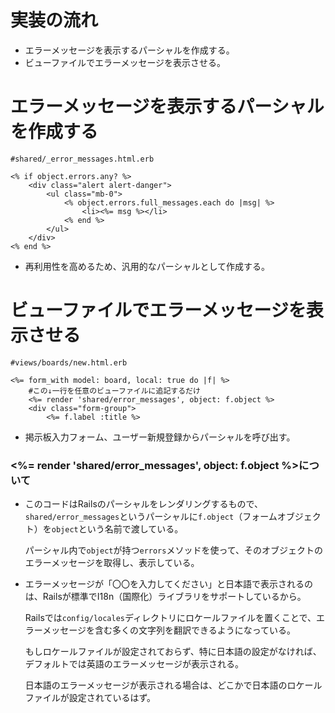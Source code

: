 # 実装の流れ

- エラーメッセージを表示するパーシャルを作成する。
- ビューファイルでエラーメッセージを表示させる。

# エラーメッセージを表示するパーシャルを作成する

```
#shared/_error_messages.html.erb

<% if object.errors.any? %>
	<div class="alert alert-danger">
		<ul class="mb-0">
			<% object.errors.full_messages.each do |msg| %>
				<li><%= msg %></li>
			<% end %>
		</ul>
	</div>
<% end %>
```

- 再利用性を高めるため、汎用的なパーシャルとして作成する。

# ****ビューファイルでエラーメッセージを表示させる****

```
#views/boards/new.html.erb

<%= form_with model: board, local: true do |f| %>
	#この↓一行を任意のビューファイルに追記するだけ
	<%= render 'shared/error_messages', object: f.object %>
	<div class="form-group">
		<%= f.label :title %>
```

- 掲示板入力フォーム、ユーザー新規登録からパーシャルを呼び出す。

### <%= render 'shared/error_messages', object: f.object %>について

- このコードはRailsのパーシャルをレンダリングするもので、`shared/error_messages`というパーシャルに`f.object`（フォームオブジェクト）を`object`という名前で渡している。
    
    パーシャル内で`object`が持つ`errors`メソッドを使って、そのオブジェクトのエラーメッセージを取得し、表示している。
    
- エラーメッセージが「〇〇を入力してください」と日本語で表示されるのは、Railsが標準でI18n（国際化）ライブラリをサポートしているから。
    
    Railsでは`config/locales`ディレクトリにロケールファイルを置くことで、エラーメッセージを含む多くの文字列を翻訳できるようになっている。
    
    もしロケールファイルが設定されておらず、特に日本語の設定がなければ、デフォルトでは英語のエラーメッセージが表示される。
    
    日本語のエラーメッセージが表示される場合は、どこかで日本語のロケールファイルが設定されているはず。
